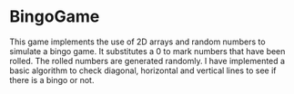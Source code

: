 # BingoGame
This game implements the use of 2D arrays and random numbers to simulate a bingo game. 
It substitutes a 0 to mark numbers that have been rolled. The rolled numbers are generated randomly. 
I have implemented a basic algorithm to check  diagonal, horizontal and vertical lines to see if 
there is a bingo or not. 
